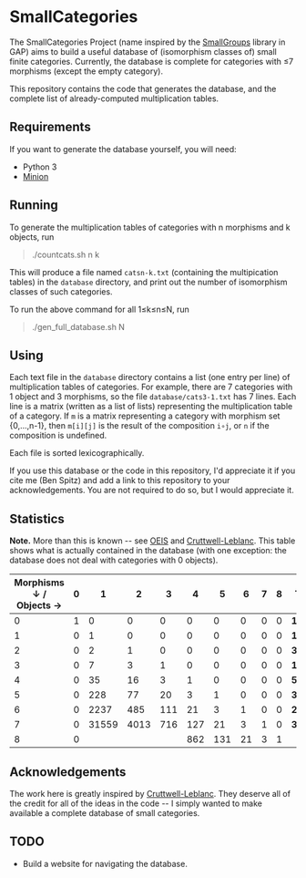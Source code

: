 # SmallCategories

The SmallCategories Project (name inspired by the [SmallGroups](https://docs.gap-system.org/pkg/smallgrp/doc/chap1.html) library in GAP) aims to build a useful database of (isomorphism classes of) small finite categories. Currently, the database is complete for categories with ≤7 morphisms (except the empty category).

This repository contains the code that generates the database, and the complete list of already-computed multiplication tables.

## Requirements

If you want to generate the database yourself, you will need:

* Python 3
* [Minion](https://github.com/minion/minion)

## Running

To generate the multiplication tables of categories with n morphisms and k objects, run

> ./countcats.sh n k

This will produce a file named `catsn-k.txt` (containing the multipication tables) in the `database` directory, and print out the number of isomorphism classes of such categories.

To run the above command for all 1≤k≤n≤N, run

> ./gen_full_database.sh N

## Using

Each text file in the `database` directory contains a list (one entry per line) of multiplication tables of categories. For example, there are 7 categories with 1 object and 3 morphisms, so the file `database/cats3-1.txt` has 7 lines. Each line is a matrix (written as a list of lists) representing the multiplication table of a category. If `m` is a matrix representing a category with morphism set {0,...,n-1}, then `m[i][j]` is the result of the composition `i∘j`, or `n` if the composition is undefined.

Each file is sorted lexicographically.

If you use this database or the code in this repository, I'd appreciate it if you cite me (Ben Spitz) and add a link to this repository to your acknowledgements. You are not required to do so, but I would appreciate it.

## Statistics

**Note.** More than this is known -- see [OEIS](https://oeis.org/A125696) and [Cruttwell-Leblanc](https://www.reluctantm.com/gcruttw/publications/ams2014CruttwellCountingFiniteCats.pdf). This table shows what is actually contained in the database (with one exception: the database does not deal with categories with 0 objects).

| Morphisms ↓ / Objects → | 0 | 1     | 2    | 3   | 4   | 5   | 6  | 7 | 8 | Total     |
|-------------------------|---|-------|------|-----|-----|-----|----|---|---|-----------|
| 0                       | 1 | 0     | 0    | 0   | 0   | 0   | 0  | 0 | 0 | **1**     |
| 1                       | 0 | 1     | 0    | 0   | 0   | 0   | 0  | 0 | 0 | **1**     |
| 2                       | 0 | 2     | 1    | 0   | 0   | 0   | 0  | 0 | 0 | **3**     |
| 3                       | 0 | 7     | 3    | 1   | 0   | 0   | 0  | 0 | 0 | **11**    |
| 4                       | 0 | 35    | 16   | 3   | 1   | 0   | 0  | 0 | 0 | **55**    |
| 5                       | 0 | 228   | 77   | 20  | 3   | 1   | 0  | 0 | 0 | **329**   |
| 6                       | 0 | 2237  | 485  | 111 | 21  | 3   | 1  | 0 | 0 | **2858**  |
| 7                       | 0 | 31559 | 4013 | 716 | 127 | 21  | 3  | 1 | 0 | **36440** |
| 8                       | 0 |       |      |     | 862 | 131 | 21 | 3 | 1 |           |

## Acknowledgements

The work here is greatly inspired by [Cruttwell-Leblanc](https://www.reluctantm.com/gcruttw/publications/ams2014CruttwellCountingFiniteCats.pdf). They deserve all of the credit for all of the ideas in the code -- I simply wanted to make available a complete database of small categories.

## TODO

* Build a website for navigating the database.